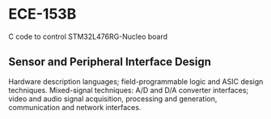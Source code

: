 # ECE-153B
C code to control STM32L476RG-Nucleo board

## Sensor and Peripheral Interface Design
Hardware description languages; field-programmable logic and ASIC design techniques. Mixed-signal techniques: A/D and D/A converter interfaces; video and audio signal acquisition, processing and generation, communication and network interfaces.
